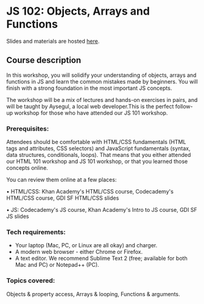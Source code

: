 # JS 102: Objects, Arrays and Functions

Slides and materials are hosted [here](http://yonet.github.io/JS102/#/).

## Course description

In this workshop, you will solidify your understanding of objects, arrays and functions in JS and learn the common mistakes made by beginners. You will finish with a strong foundation in the most important JS concepts.

The workshop will be a mix of lectures and hands-on exercises in pairs, and will be taught by Aysegul, a local web developer.This is the perfect follow-up workshop for those who have attended our JS 101 workshop.


### Prerequisites:

Attendees should be comfortable with HTML/CSS fundamentals (HTML tags and attributes, CSS selectors) and JavaScript fundamentals (syntax, data structures, conditionals, loops). That means that you either attended our HTML 101 workshop and JS 101 workshop, or that you learned those concepts online.

You can review them online at a few places:

•  HTML/CSS: Khan Academy's HTML/CSS course, Codecademy's HTML/CSS course, GDI SF HTML/CSS slides

• JS: Codecademy's JS course, Khan Academy's Intro to JS course, GDI SF JS slides

### Tech requirements:

* Your laptop (Mac, PC, or Linux are all okay) and charger.
* A modern web browser - either Chrome or Firefox. 
* A text editor. We recommend Sublime Text 2 (free; available for both Mac and PC) or Notepad++ (PC).

### Topics covered:

Objects & property access, Arrays & looping, Functions & arguments.